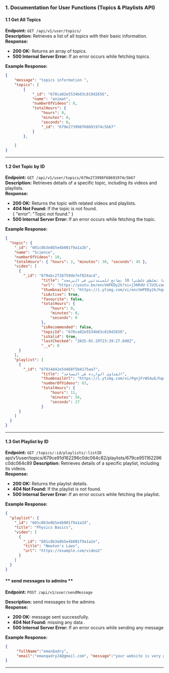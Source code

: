 ### **1. Documentation for User Functions (Topics & Playlists API)**  

#### **1.1 Get All Topics**  
**Endpoint:** `GET /api/v1/user/topics/`  
**Description:** Retrieves a list of all topics with their basic information.  
**Response:**  
- **200 OK:** Returns an array of topics.  
- **500 Internal Server Error:** If an error occurs while fetching topics.  

**Example Response:**  
```json
{
    "message": "topics information ",
    "topics": [
        {
            "_id": "678ca02e5534b03c819d2656",
            "name": "animat",
            "numberOfVideos": 0,
            "totalHours": {
                "hours": 0,
                "minutes": 0,
                "seconds": 0,
                "_id": "679e273998f68691974c5b67"
            }
        },
       
    ]
}
```

---

#### **1.2 Get Topic by ID**  
**Endpoint:** `GET /api/v1/user/topics/679e273998f68691974c5b67`  
**Description:** Retrieves details of a specific topic, including its videos and playlists.  
**Response:**  
- **200 OK:** Returns the topic with related videos and playlists.  
- **404 Not Found:** If the topic is not found.  
{
    "error": "Topic not found."
}
- **500 Internal Server Error:** If an error occurs while fetching the topic.  

**Example Response:**  
```json
{
  "topic": {
    "_id": "601c8b3e8b5e4b001f9a1a2b",
    "name": "Science",
    "numberOfVideos": 10,
    "totalHours": { "hours": 2, "minutes": 30, "seconds": 45 },
    "video": [
      {
        "_id": "679abc2f26759de7ef024acd",
                "title": "ما تغلطش غلطتي! 10 نصائح للمبتدئين في البرمجة",
                "url": "https://youtu.be/encVmPEDy2k?si=j36RdU-ClU3LvaAt",
                "thumbnailUrl": "https://i.ytimg.com/vi/encVmPEDy2k/hqdefault.jpg",
                "isActive": true,
                "favourite": false,
                "totalHours": {
                    "hours": 0,
                    "minutes": 8,
                    "seconds": 0
                },
                "isRecommended": false,
                "topicId": "678ca02e5534b03c819d2656",
                "isValid": true,
                "lastChecked": "2025-01-29T23:39:27.040Z",
                "__v": 0
      }
    ],
    "playlist": [
      {
        "_id": "67914d42e5d468f584175aa7",
                "title": "الفتاوى الواردة في المساجد",
                "thumbnailUrl": "https://i.ytimg.com/vi/PqnjFrWS4uE/hqdefault.jpg",
                "numberOfVideos": 63,
                "totalHours": {
                    "hours": 11,
                    "minutes": 56,
                    "seconds": 27
                }
      }
    ]
  }
}
```

---

#### **1.3 Get Playlist by ID**  
**Endpoint:** `GET /topics/:id/playlists/:listID`  
api/v1/user/topics/679ce91d162296c0dc064c82/playlists/679ce951162296c0dc064c89
**Description:** Retrieves details of a specific playlist, including its videos.  
**Response:**  
- **200 OK:** Returns the playlist details.  
- **404 Not Found:** If the playlist is not found.  
- **500 Internal Server Error:** If an error occurs while fetching the playlist.  

**Example Response:**  
```json
{
  "playlist": {
    "_id": "601c8b3e8b5e4b001f9a1a2d",
    "title": "Physics Basics",
    "video": [
      {
        "_id": "601c8b3e8b5e4b001f9a1a2e",
        "title": "Newton's Laws",
        "url": "https://example.com/video2"
      }
    ]
  }
}
```


#### ** send messages to admins **  
**Endpoint:** `POST /api/v1/user/sendMessage`  

**Description:** send messages to the admins  
**Response:**  
- **200 OK:** message sent successfully.  
- **404 Not Found:** missing any data .  
- **500 Internal Server Error:** If an error occurs while sending any message  

**Example Response:**  
```json
{
     "fullName":"emanQadry",
     "email":"emanqadry24@gmail.com", "message":"your website is very good" 
}
```
---

